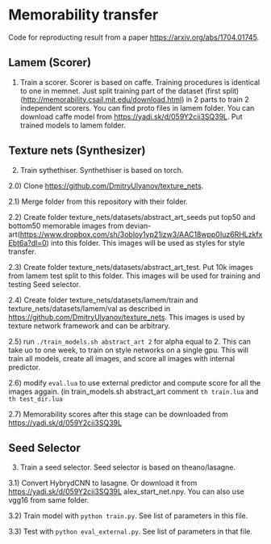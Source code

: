 # Memorability transfer
Code for reproducting result from a paper https://arxiv.org/abs/1704.01745.
## Lamem (Scorer)
1) Train a scorer. Scorer is based on caffe. Training procedures is identical to one in memnet. Just split training part of the dataset (first split) (http://memorability.csail.mit.edu/download.html) in 2 parts to train 2 independent scorers. You can find proto files in lamem folder. You can download caffe model from https://yadi.sk/d/059Y2cii3SQ39L. Put trained models to lamem folder.

## Texture nets (Synthesizer)
2) Train sythethiser. Synthethiser is based on torch. 

2.0) Clone https://github.com/DmitryUlyanov/texture_nets. 

2.1) Merge folder from this repository with their folder. 

2.2) Create folder texture_nets/datasets/abstract_art_seeds put top50 and bottom50 memorable images from devian-art(https://www.dropbox.com/sh/3obloy1yp21izw3/AAC18wpp0Iuz6RHLzkfxEbt6a?dl=0) into this folder. This images will be used as styles for style transfer.

2.3) Create folder texture_nets/datasets/abstract_art_test. Put 10k images from lamem test split to this folder. This images will be used for training and testing Seed selector.

2.4) Create folder texture_nets/datasets/lamem/train and texture_nets/datasets/lamem/val as described in https://github.com/DmitryUlyanov/texture_nets. This images is used by texture network framework and can be arbitrary.

2.5) run ```./train_models.sh abstract_art 2``` for alpha equal to 2. This can take uo to one week, to train on style networks on a single gpu. This will train all models, create all images, and score all images with internal predictor. 

2.6) modify ```eval.lua``` to use external predictor and compute score for all the images aggain. (in train_models.sh abstract_art comment ```th train.lua``` and ```th test_dir.lua```

2.7) Memorability scores after this stage can be downloaded from https://yadi.sk/d/059Y2cii3SQ39L

## Seed Selector
3) Train a seed selector. Seed selector is based on theano/lasagne.

3.1) Convert HybrydCNN to lasagne. Or download it from https://yadi.sk/d/059Y2cii3SQ39L alex_start_net.npy. You can also use vgg16 from same folder.

3.2) Train model with ```python train.py```. See list of parameters in this file.

3.3) Test with ```python eval_external.py```. See list of parameters in that file.


